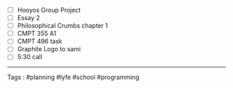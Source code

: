 - [ ] Hooyos Group Project 
- [ ] Essay 2
- [ ] Philosophical Crumbs chapter 1
- [ ] CMPT 355 A1
- [ ] CMPT 496 task
- [ ] Graphite Logo to sami 
- [ ] 5:30 call

____
Tags : #planning #lyfe #school #programming 